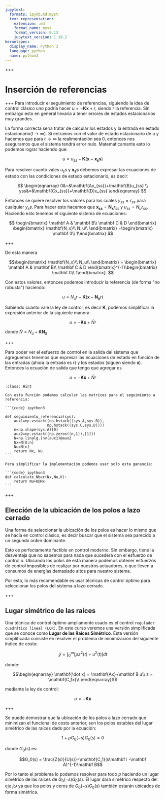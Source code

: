 ```yaml
---
jupytext:
  formats: ipynb,md:myst
  text_representation:
    extension: .md
    format_name: myst
    format_version: 0.13
    jupytext_version: 1.10.2
kernelspec:
  display_name: Python 3
  language: python
  name: python3
---
```


+++ 

# Inserción de referencias

+++ 
Para introducir el seguimiento de referencias, siguiendo la idea de control clásico uno podría hacer $u=-\mathbf K \mathbf x + r$, siendo $r$ la referencia. Sin embargo esto en general llevaría a tener errores de estados estacionarios muy grandes.

La forma correcta sería tratar de calcular los estados y la entrada en estado estacionario($t \rightarrow \infty$). Si entramos con el valor de estado estacionario de $u$ y hacemos que para $t \rightarrow \infty$ la realimentación sea 0, entonces nos aseguramos que el sistema tendrá error nulo. Matemáticamente esto lo podemos lograr haciendo que:

$$u=u_{ss}-\mathbf K(\mathbf x - \mathbf{x_ss})$$

Para resolver cuanto vales $u_ss$ y $\mathbf{x_ss}$ debemos expresar las ecuaciones de estado con las condiciones de estado estacionario, es decir:

$$
\begin{eqnarray}
0&=&\mathbf{Ax_{ss}}+\mathbf{B}u_{ss} \\
yss&=&\mathbf{Cx_{ss}}+\mathbf{D}u_{ss}
\end{eqnarray}
$$

Entonces se quiere resolver los valores para los cuales $y_{ss }=r_{ss}$ para cualquier $y_ss$. Para hacer esto hacemos que $\mathbf{x_{ss}}=\mathbf{N_x}r_{ss}$ y $u_{ss}=N_ur_{ss}$. Haciendo esto tenemos el siguiente sistema de ecuaciones:

$$
\begin{bmatrix}
\mathbf A & \mathbf B\\
\mathbf C & D
\end{bmatrix} \begin{bmatrix}
\mathbf{N_x}\\
N_u\\ \end{bmatrix} =\begin{bmatrix}
\mathbf 0\\
1\end{bmatrix}
$$

+++ 

De esta manera

$$\begin{bmatrix}
\mathbf{N_x}\\
N_u\\ \end{bmatrix} =
\begin{bmatrix}
\mathbf A & \mathbf B\\
\mathbf C & D
\end{bmatrix}^{-1}\begin{bmatrix}
\mathbf 0\\
1\end{bmatrix}.
$$

Con estos valores, entonces podemos introducir la referencia (de forma "no robusta") haciendo:

$$u=N_ur-\mathbf {K}(\mathbf{x} - \mathbf{N_x}r)$$


Sabiendo cuanto vale la ley de control, es decir $\mathbf{K}$, podemos simplificar la expresión anterior de la siguiente manera:

$$u=-\mathbf{Kx}+\bar Nr$$ 

donde $\bar N = N_u+\mathbf{KN_x}$

+++ 

Para poder ver el esfuerzo de control en la salida del sistema que agreguemos tenemos que  expresar las ecuaciones de estado en función de las entradas (ahora la entrada es $r$) y los estados (siguen siendo $\mathbf{x}$). Entonces la ecuación de salida que tengo que agregar es 

$$u=-\mathbf{K x}+\bar Nr$$


````{admonition} Funciones para el cálculo del seguimiento a referencia
:class: Hint

Con esta función podemos calcular las matrices para el seguimiento a referencia:

```{code} ipython3

def seguimiento_referencia(sys):
    aux1=np.vstack((np.hstack((sys.A,sys.B)),
                   np.hstack((sys.C,sys.D))))
    n=np.shape(sys.A)[0]
    aux2=np.vstack((np.zeros((n,1)),[1]))
    N=np.linalg.inv(aux1)@aux2
    Nx=N[0:n]
    Nu=N[n]
    return Nx, Nu
```

Para simplificar la implementación podemos usar solo esta ganancia:

```{code} ipython3
def calculate_Nbar(Nx,Nu,K):
    return Nu+K@Nx
```

````


+++ 

## Elección de la ubicación de los polos a lazo cerrado


Una forma de seleccionar la ubicación de los polos es hacer lo mismo que se hacía en control clásico, es decir buscar que el sistema sea parecido a un segundo orden dominante. 

Esto es perfectamente factible en control moderno. Sin embargo, tiene la desventaja que no sabemos para nada que sucederá con el esfuerzo de control $u$. Ubicando los polos de esta manera podemos obtener esfuerzos de control imposibles de realizar por nuestros actuadores, o que lleven a consumos de energías demasiado altos para nuestro sistema.

Por esto, lo más recomendable es usar técnicas de control óptimo para seleccionar los polos del sistema a lazo cerrado.

+++ 

## Lugar simétrico de las raíces


Una técnica de control óptimo ampliamente usado es el control `regulador cuadrático lineal (LQR)`. En este curso veremos una versión simplificada que se conoce como __Lugar de las Raíces Simétrico__. Esta versión simplificada consiste en resolver el problema de minimización del siguiente índice de costo:

$$\mathcal J = \int_0^{\infty}\left[\rho z^2(t)+u^2(t)\right]dt$$

donde:

$$\begin{eqnarray}
\mathbf{\dot x} = \mathbf{Ax}+\mathbf B u\\
z =  \mathbf{C_1x}\\
\end{eqnarray}$$

mediante la ley de control:

$$ u =-\mathbf{Kx}$$

+++ 

Se puede demostrar que la ubicación de los polos a lazo cerrado que minimizan el funcional de costo anterior, son los polos estables del lugar simétrico de las raíces dado por la ecuación:

$$1+\rho G_0(-s)G_0(s)=0$$
 
donde $G_0(s)$ es:

$$G_0(s) = \frac{Z(s)}{U(s)}=\mathbf{C_1}(s\mathbf I -\mathbf A)^{-1}\mathbf B$$

Por lo tanto el problema lo podemos resolver para todo $\rho$ haciendo un lugar simétrico de las raíces de $G_0(-s)G_0(s)$. El lugar dará simétrico respecto del eje $j\omega$ ya que los polos y ceros de $G_0(-s)G_0(s)$ también estarán ubicados de forma simétrica.
